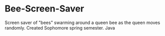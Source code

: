 # Bee-Screen-Saver
Screen saver of "bees" swarming around a queen bee as the queen moves randomly. Created Sophomore spring semester. Java
